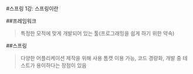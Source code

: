 ﻿#스프링 1강: 스프링이란

##프레임워크
>특정한 모적에 맞게 개발되어 있는 툴(프로그래밍을 쉽게 하기 위한 약속)

##스프링
>다양한 어플리케이션 제작을 위해 사용
>톰캣 이용 가능, 코드 경량화, 개발 중 테스트가 용이하다는 장점이 있음
